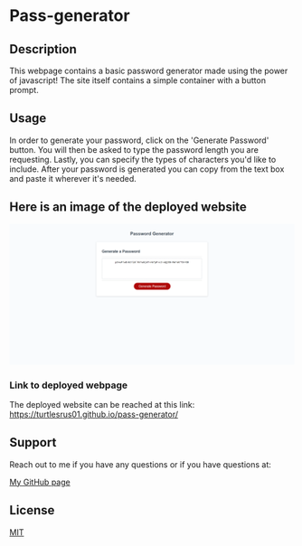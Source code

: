 # Pass-generator

## Description
This webpage contains a basic password generator made using the power of javascript! The site itself contains a simple container with a button prompt. 

## Usage 
In order to generate your password, click on the 'Generate Password' button. You will then be asked to type the password length you are requesting. Lastly, you can specify the types of characters you'd like to include. After your password is generated you can copy from the text box and paste it wherever it's needed. 

## Here is an image of the deployed website
![photo of password generation website](./assets/img/screencapture-127-0-0-1-5500-ChallengesAndProjects-Pass-generator-index-html-2023-02-12-19_51_08.png)

### Link to deployed webpage

The deployed website can be reached at this link: https://turtlesrus01.github.io/pass-generator/

## Support
Reach out to me if you have any questions or if you have questions at:

[My GitHub page](https://github.com/turtlesrus01)

## License
[MIT](https://github.com/turtlesrus01/horiseon-solutions/blob/main/LICENSE)

